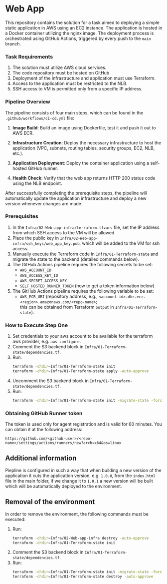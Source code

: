 # Web App


This repository contains the solution for a task aimed to deploying a simple static application in AWS using an EC2 instance. The application is hosted in a Docker container utilizing the nginx image. The deployment process is orchestrated using GitHub Actions, triggered by every push to the `main` branch.

### Task Requirements

1. The solution must utilize AWS cloud services.
2. The code repository must be hosted on GitHub.
3. Deployment of the infrastructure and application must use Terraform.
4. Access to the application must be restricted to the NLB.
5. SSH access to VM is permitted only from a specific IP address.

### Pipeline Overview
The pipeline consists of four main steps, which can be found in the `.github/workflows/ci-cd.yml` file:

1. **Image Build**: Build an image using Dockerfile, test it and push it out to AWS ECR.

2. **Infrastructure Creation**: Deploy the necessary infrastructure to host the application (VPC, subnets, routing tables, security groups, EC2, NLB, etc.).
3. **Application Deployment**: Deploy the container application using a self-hosted GitHub  runner.
4. **Health Check**: Verify that the web app returns HTTP 200 status code using the NLB endpoint.

After successfully completing the prerequisite steps, the pipeline will automatically update the application infrastructure and deploy a new version whenever changes are made.


### Prerequisites
1. In the `Infra/02-Web-app-infra/terraform.tfvars` file, set the IP address from which SSH access to the VM will be allowed.
2. Place the public key in `Infra/02-Web-app-infra/ssh_keys/web_app_key.pub`, which will be added to the VM for ssh access.
3. Manually execute the Terraform code in `Infra/01-Terraform-state` and migrate the state to the backend (detailed commands below).
4. The GitHub Actions pipeline requires the following secrets to be set:
   - `AWS_ACCOUNT_ID`
   - `AWS_ACCESS_KEY_ID`
   - `AWS_SECRET_ACCESS_KEY`
   - `SELF_HOSTED_RUNNER_TOKEN` (how to get a token information below)
5. The GitHub Actions pipeline requires the following variable to be set:
   - `AWS_ECR_URI` (repository address, e.g., `<account-id>.dkr.ecr.<region>.amazonaws.com/<repo-name>`;  
   this can be obtained from Terraform `output` in `Infra/01-Terraform-state`).

### How to Execute Step One
1. Set credentials to your aws account to be available for the terraform aws provider, e.g. `aws configure`.
1. Comment the S3 backend block in `Infra/01-Terraform-state/dependencies.tf`.
2. Run:
   ```bash
   terraform -chdir=Infra/01-Terraform-state init
   terraform -chdir=Infra/01-Terraform-state apply -auto-approve
3. Uncomment the S3 backend block in `Infra/01-Terraform-state/dependencies.tf`.
4. Run:
   ```bash
   terraform -chdir=Infra/01-Terraform-state init -migrate-state -force-copy
### Obtaining GitHub Runner token

The token is used only for agent registration and is valid for 60 minutes. You can obtain it at the following address:

`https://github.com/<github-user>/<repo-name>/settings/actions/runners/new?arch=x64&os=linux`


## Additional information
Piepline is configured in such a way that when building a new version of the application it cuts the application version, e.g. `1.0.0`, from the `index.html` file in the main folder, if we change it to `1.0.1` a new version will be built which will be automatically deployed to the environment.

## Removal of the environment
In order to remove the environment, the following commands must be executed:
1. Run:
   ```bash
   terraform -chdir=Infra/02-Web-app-infra destroy -auto-approve
   terraform -chdir=Infra/01-Terraform-state init 
2. Comment the S3 backend block in `Infra/01-Terraform-state/dependencies.tf`.
3. Run:
   ```bash
   terraform -chdir=Infra/01-Terraform-state init -migrate-state -force-copy
   terraform -chdir=Infra/01-Terraform-state destroy -auto-approve